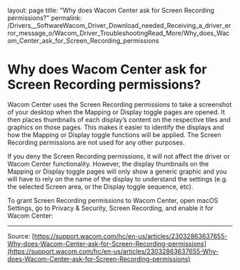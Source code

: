 layout: page
title: "Why does Wacom Center ask for Screen Recording permissions?"
permalink: /Drivers__SoftwareWacom_Driver_Download_needed_Receiving_a_driver_error_message_o/Wacom_Driver_TroubleshootingRead_More/Why_does_Wacom_Center_ask_for_Screen_Recording_permissions

# Why does Wacom Center ask for Screen Recording permissions?

Wacom Center uses the Screen Recording permissions to take a screenshot of your desktop when the Mapping or Display toggle pages are opened. It then places thumbnails of each display’s content on the respective tiles and graphics on those pages. This makes it easier to identify the displays and how the Mapping or Display toggle functions will be applied. The Screen Recording permissions are not used for any other purposes.


If you deny the Screen Recording permissions, it will not affect the driver or Wacom Center functionality. However, the display thumbnails on the Mapping or Display toggle pages will only show a generic graphic and you will have to rely on the name of the display to understand the settings (e.g. the selected Screen area, or the Display toggle sequence, etc).


To grant Screen Recording permissions to Wacom Center, open macOS Settings, go to Privacy & Security, Screen Recording, and enable it for Wacom Center:

---
Source: [https://support.wacom.com/hc/en-us/articles/23032863637655-Why-does-Wacom-Center-ask-for-Screen-Recording-permissions](https://support.wacom.com/hc/en-us/articles/23032863637655-Why-does-Wacom-Center-ask-for-Screen-Recording-permissions)
